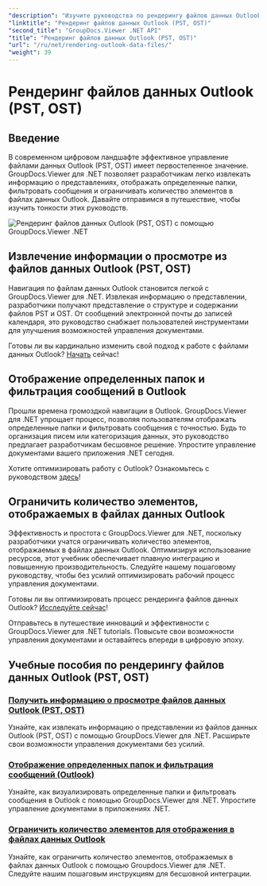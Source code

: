 ```yaml
---
"description": "Изучите руководства по рендерингу файлов данных Outlook (PST, OST) с GroupDocs.Viewer для .NET. Откройте для себя эффективные методы управления документами без усилий."
"linktitle": "Рендеринг файлов данных Outlook (PST, OST)"
"second_title": "GroupDocs.Viewer .NET API"
"title": "Рендеринг файлов данных Outlook (PST, OST)"
"url": "/ru/net/rendering-outlook-data-files/"
"weight": 39
---
```


# Рендеринг файлов данных Outlook (PST, OST)

## Введение

В современном цифровом ландшафте эффективное управление файлами данных Outlook (PST, OST) имеет первостепенное значение. GroupDocs.Viewer для .NET позволяет разработчикам легко извлекать информацию о представлениях, отображать определенные папки, фильтровать сообщения и ограничивать количество элементов в файлах данных Outlook. Давайте отправимся в путешествие, чтобы изучить тонкости этих руководств.

![Рендеринг файлов данных Outlook (PST, OST) с помощью GroupDocs.Viewer .NET](/viewer/rendering-outlook-data-files/image.png)

## Извлечение информации о просмотре из файлов данных Outlook (PST, OST)
Навигация по файлам данных Outlook становится легкой с GroupDocs.Viewer для .NET. Извлекая информацию о представлении, разработчики получают представление о структуре и содержании файлов PST и OST. От сообщений электронной почты до записей календаря, это руководство снабжает пользователей инструментами для улучшения возможностей управления документами. 

Готовы ли вы кардинально изменить свой подход к работе с файлами данных Outlook? [Начать](./get-view-info-outlook-data-file/) сейчас!

## Отображение определенных папок и фильтрация сообщений в Outlook
Прошли времена громоздкой навигации в Outlook. GroupDocs.Viewer для .NET упрощает процесс, позволяя пользователям отображать определенные папки и фильтровать сообщения с точностью. Будь то организация писем или категоризация данных, это руководство предлагает разработчикам бесшовное решение. Упростите управление документами вашего приложения .NET сегодня.

Хотите оптимизировать работу с Outlook? Ознакомьтесь с руководством [здесь](./render-specific-folders-and-filter-messages-outlook/)!

## Ограничить количество элементов, отображаемых в файлах данных Outlook
Эффективность и простота с GroupDocs.Viewer для .NET, поскольку разработчики учатся ограничивать количество элементов, отображаемых в файлах данных Outlook. Оптимизируя использование ресурсов, этот учебник обеспечивает плавную интеграцию и повышенную производительность. Следуйте нашему пошаговому руководству, чтобы без усилий оптимизировать рабочий процесс управления документами.

Готовы ли вы оптимизировать процесс рендеринга файлов данных Outlook? [Исследуйте сейчас](./limit-items-to-render-outlook-data-files/)!

Отправьтесь в путешествие инноваций и эффективности с GroupDocs.Viewer для .NET tutorials. Повысьте свои возможности управления документами и оставайтесь впереди в цифровую эпоху.
## Учебные пособия по рендерингу файлов данных Outlook (PST, OST)
### [Получить информацию о просмотре файлов данных Outlook (PST, OST)](./get-view-info-outlook-data-file/)
Узнайте, как извлекать информацию о представлении из файлов данных Outlook (PST, OST) с помощью GroupDocs.Viewer для .NET. Расширьте свои возможности управления документами без усилий.
### [Отображение определенных папок и фильтрация сообщений (Outlook)](./render-specific-folders-and-filter-messages-outlook/)
Узнайте, как визуализировать определенные папки и фильтровать сообщения в Outlook с помощью GroupDocs.Viewer для .NET. Упростите управление документами в приложениях .NET.
### [Ограничить количество элементов для отображения в файлах данных Outlook](./limit-items-to-render-outlook-data-files/)
Узнайте, как ограничить количество элементов, отображаемых в файлах данных Outlook с помощью Groupdocs.Viewer для .NET. Следуйте нашим пошаговым инструкциям для бесшовной интеграции.